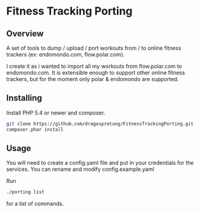 # Fitness Tracking Porting

## Overview

A set of tools to dump / upload / port workouts from / to online fitness trackers (ex: endomondo.com, flow.polar.com).

I create it as i wanted to import all my workouts from flow.polar.com to endomondo.com.
It is extensible enough to support other online fitness trackers, but for the moment only polar & endomondo are supported.

## Installing

Install PHP 5.4 or newer and composer.

```bash
git clone https://github.com/dragosprotung/FitnessTrackingPorting.git
composer.phar install
```

## Usage

You will need to create a config.yaml file and put in your credentials for the services.
You can rename and modify config.example.yaml

Run

```bash
./porting list
```

for a list of commands.
